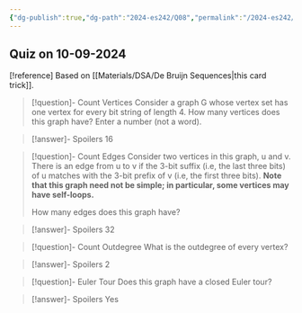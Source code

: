 ```yaml
---
{"dg-publish":true,"dg-path":"2024-es242/Q08","permalink":"/2024-es242/q08/"}
---
```



## Quiz on 10-09-2024


<div class="transclusion internal-embed is-loaded"><div class="markdown-embed">



[!reference] Based on [[Materials/DSA/De Bruijn Sequences\|this card trick]].

> [!question]- Count Vertices
> Consider a graph G whose vertex set has one vertex for every bit string of length 4. How many vertices does this graph have? Enter a number (not a word).

> [!answer]- Spoilers
> 16

> [!question]- Count Edges
> Consider two vertices in this graph, u and v. There is an edge from u to v if the 3-bit suffix (i.e, the last three bits) of u matches with the 3-bit prefix of v (i.e, the first three bits). **Note that this graph need not be simple; in particular, some vertices may have self-loops.** 
> 
> How many edges does this graph have?

> [!answer]- Spoilers
> 32


> [!question]- Count Outdegree
> What is the outdegree of every vertex?

> [!answer]- Spoilers
> 2

> [!question]- Euler Tour
> Does this graph have a closed Euler tour?

> [!answer]- Spoilers
> Yes

</div></div>
